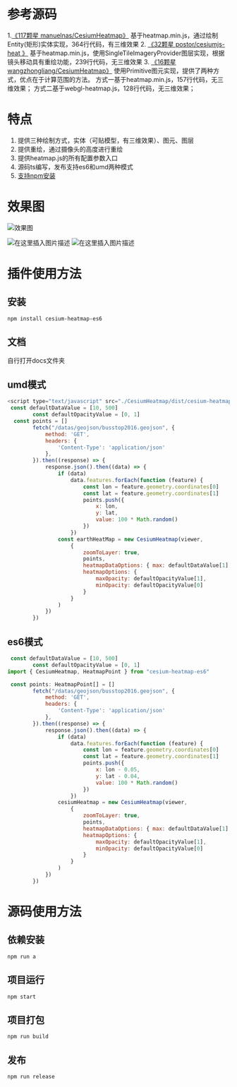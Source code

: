 # 参考源码
1.[《117颗星 manuelnas/CesiumHeatmap》](https://github.com/manuelnas/CesiumHeatmap)
基于heatmap.min.js，通过绘制Entity(矩形)实体实现，364行代码，有三维效果
2. [《32颗星 postor/cesiumjs-heat 》](https://github.com/postor/cesiumjs-heat)
基于heatmap.min.js，使用SingleTileImageryProvider图层实现，根据镜头移动具有重绘功能，239行代码，无三维效果
3. [《16颗星 wangzhongliang/CesiumHeatmap》](https://github.com/wangzhongliang/CesiumHeatmap)
使用Primitive图元实现，提供了两种方式，优点在于计算范围的方法。
方式一基于heatmap.min.js，157行代码，无三维效果；
方式二基于webgl-heatmap.js，128行代码，无三维效果；

# 特点
1. 提供三种绘制方式，实体（可贴模型，有三维效果）、图元、图层
2. 提供重绘，通过摄像头的高度进行重绘
3. 提供heatmap.js的所有配置参数入口
4. 源码ts编写，发布支持es6和umd两种模式
5. [支持npm安装](https://www.npmjs.com/package/cesium-heatmap-es6)

# 效果图

![效果图](https://img-blog.csdnimg.cn/d6f7e8f5cc8c459db86fd54a4462b3df.gif#pic_center)

![在这里插入图片描述](https://img-blog.csdnimg.cn/3717eb863969431885152b3ab67dfd2f.png?x-oss-process=image/watermark,type_d3F5LXplbmhlaQ,shadow_50,text_Q1NETiBAT05FR0lTRVIoWlBDKQ==,size_20,color_FFFFFF,t_70,g_se,x_16#pic_center)
![在这里插入图片描述](https://img-blog.csdnimg.cn/9f76a7f833bb400b867d6612eebe0d70.png?x-oss-process=image/watermark,type_d3F5LXplbmhlaQ,shadow_50,text_Q1NETiBAT05FR0lTRVIoWlBDKQ==,size_20,color_FFFFFF,t_70,g_se,x_16#pic_center)

# 插件使用方法

## 安装
`npm install cesium-heatmap-es6`

## 文档

自行打开docs文件夹
## umd模式

```javascript
<script type="text/javascript" src="./CesiumHeatmap/dist/cesium-heatmap-es6.umd.js"></script>
 const defaultDataValue = [10, 500]
        const defaultOpacityValue = [0, 1]
  const points = []
        fetch("/datas/geojson/busstop2016.geojson", {
            method: 'GET',
            headers: {
                'Content-Type': 'application/json'
            },
        }).then((response) => {
            response.json().then((data) => {
                if (data)
                    data.features.forEach(function (feature) {
                        const lon = feature.geometry.coordinates[0]
                        const lat = feature.geometry.coordinates[1]
                        points.push({
                            x: lon,
                            y: lat,
                            value: 100 * Math.random()
                        })
                    })
                const earthHeatMap = new CesiumHeatmap(viewer,
                    {
                        zoomToLayer: true,
                        points,
                        heatmapDataOptions: { max: defaultDataValue[1], min: defaultDataValue[0] },
                        heatmapOptions: {
                            maxOpacity: defaultOpacityValue[1],
                            minOpacity: defaultOpacityValue[0]
                        }
                    }
                )
            })
        })
```

## es6模式
```javascript
 const defaultDataValue = [10, 500]
        const defaultOpacityValue = [0, 1]
import { CesiumHeatmap, HeatmapPoint } from "cesium-heatmap-es6"

 const points: HeatmapPoint[] = []
        fetch("/datas/geojson/busstop2016.geojson", {
            method: 'GET',
            headers: {
                'Content-Type': 'application/json'
            },
        }).then((response) => {
            response.json().then((data) => {
                if (data)
                    data.features.forEach(function (feature) {
                        const lon = feature.geometry.coordinates[0]
                        const lat = feature.geometry.coordinates[1]
                        points.push({
                            x: lon - 0.05,
                            y: lat - 0.04,
                            value: 100 * Math.random()
                        })
                    })
                cesiumHeatmap = new CesiumHeatmap(viewer,
                    {
                        zoomToLayer: true,
                        points,
                        heatmapDataOptions: { max: defaultDataValue[1], min: defaultDataValue[0] },
                        heatmapOptions: {
                            maxOpacity: defaultOpacityValue[1],
                            minOpacity: defaultOpacityValue[0]
                        }
                    }
                )
            })
        })
```

# 源码使用方法
## 依赖安装
`npm run a`

## 项目运行
`npm start`

## 项目打包
`npm run build`

## 发布
`npm run release`